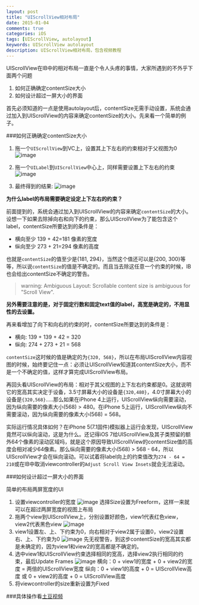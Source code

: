 ```yaml
---
layout: post
title: "UIScrollView相对布局"
date: 2015-01-04
comments: true
categories: iOS
tags: [UIScrollView, autolayout]
keywords: UIScrollView autolayout
description: UIScrollView相对布局，包含视频教程
---
```


UIScrollView在IB中的相对布局一直是个令人头疼的事情，大家所遇到的不外乎下面两个问题

1. 如何正确确定contentSize大小
2. 如何设计超过一屏大小的界面

首先必须知道的一点是使用autolayout后，contentSize无需手动设置，系统会通过加入到UIScrollView的内容来确定contentSize的大小。先来看一个简单的例子。

###如何正确确定contentSize大小

1. 拖一个`UIScrollView`到VC上，设置其上下左右的约束相对于父视图为0
![image](/images/UIScrollView/UIScrollView-1.png)

2. 拖一个`UILabel`到`UIScrollView`中心上，同样需要设置上下左右的约束
![image](/images/UIScrollView/UIScrollView-2.png)

3. 最终得到的结果:
![image](/images/UIScrollView/UIScrollView-4.png)

__为什么label的布局需要确定设定上下左右的约束？__

前面提到的，系统会通过加入到UIScrollView的内容来确定`contentSize`的大小。设想一下如果去除掉向右和向下的约束，那么UIScrollView为了能包含这个label，contentSize所要达到的条件是：

* 横向至少 139 + 42=181 像素的宽度
* 纵向至少 273 + 21=294 像素的高度

也就是`contentSize`的值至少是{181, 294}，当然这个值还可以是{200, 300}等等，所以说`contentSize`的值是不确定的。而且当去除这任意一个约束的时候，IB也会给出contentSize不确定的警告。
> warning: Ambiguous Layout: Scrollable content size is ambiguous for "Scroll View".

__另外需要注意的是，对于固定行数和固定text值的label，高宽是确定的，不用显性的去设置。__

再来看增加了向下和向右的约束的时，contentSize所要达到的条件是：

* 横向: 139 + 139 + 42 = 320
* 纵向: 274 + 273 + 21 = 568

`contentSize`这时候的值是确定的为`{320, 568}`，所以在布局UIScrollView内容视图的时候，始终要记住一点：必须让UIScrollView知道其contentSize大小，而不是一个不确定的值，这样才算完成UIScrollView布局。

再回头看UIScrollView的布局：相对于其父视图的上下左右约束都是0。这就说明它的宽高其实决定于设备，3.5寸屏幕大小的设备是`{320,480}`，4.0寸屏幕大小的设备是`{320,568}`.....那么如果在iPhone 4上运行，UIScrollView纵向需要滚动，因为纵向需要的像素大小(568) > 480。在iPhone 5上运行，UIScrollView纵向不需要滚动，因为纵向需要的像素大小(568) = 568。

实际运行情况具体如何？在iPhone 5(7.1固件)模拟器上运行会发现，UIScrollView竟然可以纵向滚动，这是为什么。还记得iOS 7给UIScrollView及其子类预留的额外64个像素的滚动区域吗，就是这个原因导致UIScrollView的contentSize值的高度会相对减少64像素。那么纵向需要的像素大小(568) > 568 - 64，所以UIScrollView才会在纵向滚动。可以试着将label向上的约束值改为`274 - 64 = 210`或在IB中取消viewcontroller的`Adjust Scroll View Insets`就会无法滚动。

###如何设计超过一屏大小的界面

简单的布局两屏宽度的UI

1. 设置viewcontroller的宽度
![image](/images/UIScrollView/UIScrollView-5.png)
选择Size设置为Freeform，这样一来就可以在超过两屏宽度的视图上布局
2. 拖两个view到UIScrollView上，分别设置好颜色，view1代表红色view，view2代表黑色view
![image](/images/UIScrollView/UIScrollView-6.png)
3. view1设置左、上、下约束为0，向右相对于view2属于设置0，view2设置右、上、下约束为0
![image](/images/UIScrollView/UIScrollView-7.png)
先无视警告，到这步contentSize的宽高其实都是未确定的，因为view1和view2的宽高都是不确定的。
4. 选中view1和UIScrollView约束选择相同的宽高，选择view2执行相同的约束，最后Update Frames
![image](/images/UIScrollView/UIScrollView-8.png)
横向：0 + view1的宽度 + 0 + view2的宽度 = 两倍的UIScrollView宽度
纵向：0 + view1的高度 + 0 = UIScrollView高度 或 0 + view2的高度 + 0 = UIScrollView高度
5. 将viewcontroller的size重新设置为Fixed

###具体操作看[土豆视频](http://www.tudou.com/programs/view/RK6niTubChI)
 
